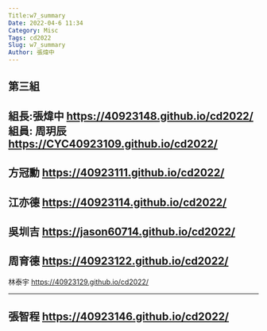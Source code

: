 ```yaml
---
Title:w7_summary
Date: 2022-04-6 11:34
Category: Misc
Tags: cd2022
Slug: w7_summary
Author: 張煒中
---
```


第三組
----
組長:張煒中
https://40923148.github.io/cd2022/
組員:
周玥辰
https://CYC40923109.github.io/cd2022/
---
方冠勳
https://40923111.github.io/cd2022/
---
江亦德
https://40923114.github.io/cd2022/
---
吳圳吉
https://jason60714.github.io/cd2022/
---
周育德
https://40923122.github.io/cd2022/
---
林泰宇
https://40923129.github.io/cd2022/

---
張智程
https://40923146.github.io/cd2022/
---



